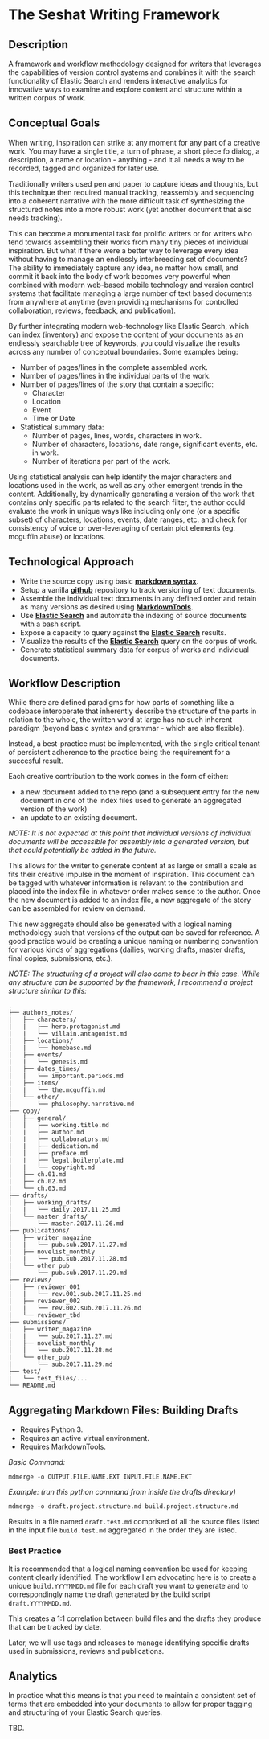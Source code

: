 # The Seshat Writing Framework

## Description

A framework and workflow methodology designed for writers that leverages the capabilities of version control systems and combines it with the search functionality of Elastic Search and renders interactive analytics for innovative ways to examine and explore content and structure within a written corpus of work.

## Conceptual Goals

When writing, inspiration can strike at any moment for any part of a creative work. You may have a single title, a turn of phrase, a short piece fo dialog, a description, a name or location - anything - and it all needs a way to be recorded, tagged and organized for later use.

Traditionally writers used pen and paper to capture ideas and thoughts, but this technique then required manual tracking, reassembly and sequencing into a coherent narrative with the more difficult task of synthesizing the structured notes into a more robust work (yet another document that also needs tracking).

This can become a monumental task for prolific writers or for writers who tend towards assembling their works from many tiny pieces of individual inspiration. But what if there were a better way to leverage every idea without having to manage an endlessly interbreeding set of documents? The ability to immediately capture any idea, no matter how small, and commit it back into the body of work becomes very powerful when combined with modern web-based mobile technology and version control systems that facilitate managing a large number of text based documents from anywhere at anytime (even providing mechanisms for controlled collaboration, reviews, feedback, and publication).

By further integrating modern web-technology like Elastic Search, which can index (inventory) and expose the content of your documents as an endlessly searchable tree of keywords, you could visualize the results across any number of conceptual boundaries. Some examples being:

  - Number of pages/lines in the complete assembled work.
  - Number of pages/lines in the individual parts of the work.
  - Number of pages/lines of the story that contain a specific:
    - Character
    - Location
    - Event
    - Time or Date
  - Statistical summary data:
    - Number of pages, lines, words, characters in work.
    - Number of characters, locations, date range, significant events, etc. in work.
    - Number of iterations per part of the work.

Using statistical analysis can help identify the major characters and locations used in the work, as well as any other emergent trends in the content. Additionally, by dynamically generating a version of the work that contains only specific parts related to the search filter, the author could evaluate the work in unique ways like including only one (or a specific subset) of characters, locations, events, date ranges, etc. and check for consistency of voice or over-leveraging of certain plot elements (eg. mcguffin abuse) or locations.

## Technological Approach

- Write the source copy using basic __[markdown syntax](https://guides.github.com/features/mastering-markdown/)__.
- Setup a vanilla __[github](https://github.com/)__ repository to track versioning of text documents.
- Assemble the individual text documents in any defined order and retain as many versions as desired using __[MarkdownTools](https://github.com/taoteg/MarkdownTools)__.
- Use __[Elastic Search](https://www.elastic.co/products/elasticsearch)__ and automate the indexing of source documents with a bash script.
- Expose a capacity to query against the __[Elastic Search](https://www.elastic.co/products/elasticsearch)__ results.
- Visualize the results of the __[Elastic Search](https://www.elastic.co/products/elasticsearch)__ query on the corpus of work.
- Generate statistical summary data for corpus of works and individual documents.

## Workflow Description

While there are defined paradigms for how parts of something like a codebase interoperate that inherently describe the structure of the parts in relation to the whole, the written word at large has no such inherent paradigm (beyond basic syntax and grammar - which are also flexible).

Instead, a best-practice must be implemented, with the single critical tenant of persistent adherence to the practice being the requirement for a succesful result.

Each creative contribution to the work comes in the form of either:

  - a new document added to the repo (and a subsequent entry for the new document in one of the index files used to generate an aggregated version of the work)
  - an update to an existing document.

*NOTE: It is not expected at this point that individual versions of individual documents will be accessible for assembly into a generated version, but that could potentially be added in the future.*

This allows for the writer to generate content at as large or small a scale as fits their creative impulse in the moment of inspiration. This document can be tagged with whatever information is relevant to the contribution and placed into the index file in whatever order makes sense to the author. Once the new document is added to an index file, a new aggregate of the story can be assembled for review on demand.

This new aggregate should also be generated with a logical naming methodology such that versions of the output can be saved for reference. A good practice would be creating a unique naming or numbering convention for various kinds of aggregations (dailies, working drafts, master drafts, final copies, submissions, etc.).

*NOTE: The structuring of a project will also come to bear in this case. While any structure can be supported by the framework, I recommend a project structure similar to this:*

```
.
├── authors_notes/
|   ├── characters/
|   |   ├── hero.protagonist.md
|   |   └── villain.antagonist.md
|   ├── locations/
|   |   └── homebase.md
|   ├── events/
|   |   └── genesis.md
|   ├── dates_times/
|   |   └── important.periods.md
|   ├── items/
|   |   └── the.mcguffin.md
|   └── other/
|       └── philosophy.narrative.md
├── copy/
|   ├── general/
|   |   ├── working.title.md
|   |   ├── author.md
|   |   ├── collaborators.md
|   |   ├── dedication.md
|   |   ├── preface.md
|   |   ├── legal.boilerplate.md
|   |   └── copyright.md
|   ├── ch.01.md
|   ├── ch.02.md
|   └── ch.03.md
├── drafts/
|   ├── working_drafts/
|   |   └── daily.2017.11.25.md
|   └── master_drafts/
|       └── master.2017.11.26.md
├── publications/
|   ├── writer_magazine
|   |   └── pub.sub.2017.11.27.md
|   ├── novelist_monthly
|   |   └── pub.sub.2017.11.28.md
|   └── other_pub
|       └── pub.sub.2017.11.29.md
├── reviews/
|   ├── reviewer_001
|   |   └── rev.001.sub.2017.11.25.md
|   ├── reviewer_002
|   |   └── rev.002.sub.2017.11.26.md
|   └── reviewer_tbd
├── submissions/
|   ├── writer_magazine
|   |   └── sub.2017.11.27.md
|   ├── novelist_monthly
|   |   └── sub.2017.11.28.md
|   └── other_pub
|       └── sub.2017.11.29.md
├── test/
|   └── test_files/...
└── README.md
```

## Aggregating Markdown Files: Building Drafts

- Requires Python 3.
- Requires an active virtual environment.
- Requires MarkdownTools.

*Basic Command:*
```
mdmerge -o OUTPUT.FILE.NAME.EXT INPUT.FILE.NAME.EXT
```

*Example: (run this python command from inside the drafts directory)*
```
mdmerge -o draft.project.structure.md build.project.structure.md
```

Results in a file named ```draft.test.md``` comprised of all the source files listed in the input file ```build.test.md``` aggregated in the order they are listed.

### Best Practice

It is recommended that a logical naming convention be used for keeping content clearly identified. The workflow I am advocating here is to create a unique ```build.YYYYMMDD.md``` file for each draft you want to generate and to correspondingly name the draft generated by the build script ```draft.YYYYMMDD.md```.

This creates a 1:1 correlation between build files and the drafts they produce that can be tracked by date.

Later, we will use tags and releases to manage identifying specific drafts used in submissions, reviews and publications.

## Analytics

In practice what this means is that you need to maintain a consistent set of terms that are embedded into your documents to allow for proper tagging and structuring of your Elastic Search queries.

TBD.
